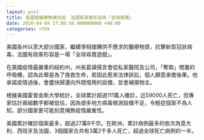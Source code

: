 ```yaml
---
layout: post
title: 各國搶醫療物資抗疫　法國有政客形容為「全球尋寶」
date: 2020-04-04 17:06:56.000000000 +08:00
categories: rthk
---
```


美國各州以至大部分國家，繼續爭相搶購供不應求的醫療物資，抗擊新型冠狀病毒，法國有政客形容是一場「全球尋寶遊戲」。

在美國疫情最嚴重的紐約州，州長葛謨揚言會從私家醫院及公司，「奪取」閒置的呼吸機，認為此舉是為了挽救生命，若因此惹來法律訴訟，個人願意承擔後果。他承諾疫情過後，會盡快歸還向外間借用的設備，並會補償物主。

根據美國霍普金斯大學統計，全球累計超過111萬人確診，近59000人死亡，但專家估計兩組數字都被低估，因為很多地方病毒檢測設備不足，令輕症個案不為人知，部分國家更可能刻意掩飾疫情嚴重性。

美國累計確診個案最多，超過27萬8千宗。在歐洲，累計病例最多的依次為意大利、西班牙及法國，3個國家合共有3萬2千多人死亡，超過全球死亡病例的一半。
